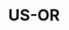 ---
post_id:    2021-US-OR
title:      US-OR
images:
  - ext:    00.jpg
    width:  2400
    height: 3000
    meta:   Portland, OR
---